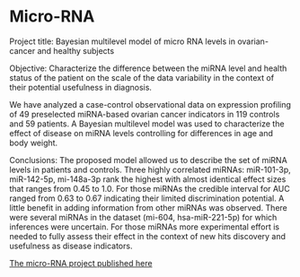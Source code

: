# Micro-RNA #
Project title: Bayesian multilevel model of micro RNA levels in ovarian-cancer and healthy subjects


Objective:
Characterize the difference between the miRNA level and health status of the patient on the scale of the data variability in the context of their potential 
usefulness in diagnosis. 

We have analyzed a case-control observational data on expression profiling of 49 preselected miRNA-based ovarian cancer indicators in 119 controls and 59 patients.
A Bayesian multilevel model was used to characterize the effect of disease on miRNA levels controlling for differences in age and body weight. 

Conclusions:
The proposed model allowed us to describe the set of miRNA levels in patients and controls. Three highly correlated miRNAs: miR-101-3p, miR-142-5p, mi-148a-3p rank the highest with almost identical effect sizes that ranges from 0.45 to 1.0. For those miRNAs the credible interval for AUC ranged from 0.63 to 0.67 indicating their limited discrimination potential. A little benefit in adding information from other miRNAs was observed. There were several miRNAs in the dataset (mi-604, hsa-miR-221-5p) for which inferences were uncertain. For those miRNAs more experimental effort is needed to fully assess their effect in the context of new hits discovery and usefulness as disease indicators.
 
[The micro-RNA project published here](https://pubmed.ncbi.nlm.nih.gov/31465488/)
